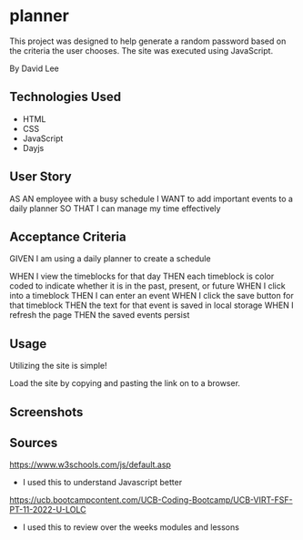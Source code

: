 # planner
This project was designed to help generate a random password based on the criteria the user chooses. The site was executed using JavaScript.

By David Lee


## Technologies Used
* HTML
* CSS
* JavaScript
* Dayjs


## User Story

AS AN employee with a busy schedule
I WANT to add important events to a daily planner
SO THAT I can manage my time effectively


## Acceptance Criteria

GIVEN I am using a daily planner to create a schedule
<!-- WHEN I open the planner
THEN the current day is displayed at the top of the calendar -->
<!-- WHEN I scroll down
THEN I am presented with timeblocks for standard business hours -->
WHEN I view the timeblocks for that day
THEN each timeblock is color coded to indicate whether it is in the past, present, or future
WHEN I click into a timeblock
THEN I can enter an event
WHEN I click the save button for that timeblock
THEN the text for that event is saved in local storage
WHEN I refresh the page
THEN the saved events persist

## Usage

Utilizing the site is simple! 

Load the site by copying and pasting the link on to a browser.
<!-- * https://kpxcrew.github.io/passproject/ -->

## Screenshots
<!-- ![Screenshot1](./assets/Screenshot1.png) -->

## Sources

https://www.w3schools.com/js/default.asp
* I used this to understand Javascript better

https://ucb.bootcampcontent.com/UCB-Coding-Bootcamp/UCB-VIRT-FSF-PT-11-2022-U-LOLC
* I used this to review over the weeks modules and lessons

